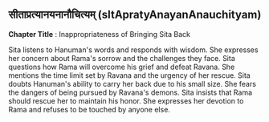 ## सीताप्रत्यानयनानौचित्यम् (sItApratyAnayanAnauchityam)
**Chapter Title** : Inappropriateness of Bringing Sita Back

Sita listens to Hanuman's words and responds with wisdom. She expresses her concern about Rama's sorrow and the challenges they face. Sita questions how Rama will overcome his grief and defeat Ravana. She mentions the time limit set by Ravana and the urgency of her rescue. Sita doubts Hanuman's ability to carry her back due to his small size. She fears the dangers of being pursued by Ravana's demons. Sita insists that Rama should rescue her to maintain his honor. She expresses her devotion to Rama and refuses to be touched by anyone else.